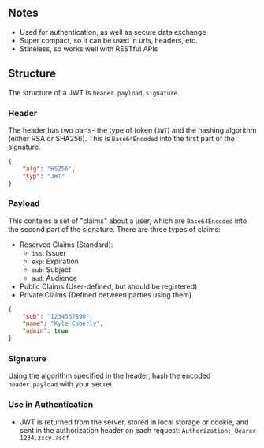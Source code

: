 ## Notes

* Used for authentication, as well as secure data exchange
* Super compact, so it can be used in urls, headers, etc.
* Stateless, so works well with RESTful APIs

## Structure

The structure of a JWT is `header.payload.signature`.

### Header

The header has two parts- the type of token (`JWT`) and the hashing algorithm (either RSA or SHA256). This is `Base64Encoded` into the first part of the signature.

```json
{
    "alg": "HS256",
    "typ": "JWT"
}
```

### Payload

This contains a set of "claims" about a user, which are `Base64Encoded` into the second part of the signature. There are three types of claims:

* Reserved Claims (Standard):
    * `iss`: Issuer
    * `exp`: Expiration
    * `sub`: Subject
    * `aud`: Audience
* Public Claims (User-defined, but should be registered)
* Private Claims (Defined between parties using them)

```json
{
    "sub": "1234567890",
    "name": "Kyle Coberly",
    "admin": true
}
```

### Signature

Using the algorithm specified in the header, hash the encoded `header.payload` with your secret.

### Use in Authentication

* JWT is returned from the server, stored in local storage or cookie, and sent in the authorization header on each request: `Authorization: Bearer 1234.zxcv.asdf`

